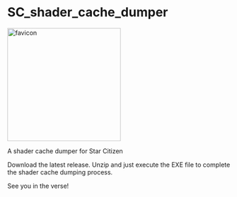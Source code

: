 # SC_shader_cache_dumper

<img width="256" height="256" alt="favicon" src="https://github.com/user-attachments/assets/c5be68fb-aa7a-4774-af2d-5847d80b2681" />

A shader cache dumper for Star Citizen

Download the latest release.
Unzip and just execute the EXE file to complete the shader cache dumping process.

See you in the verse!
